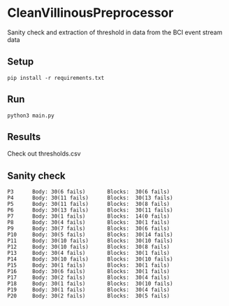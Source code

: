 # CleanVillinousPreprocessor

Sanity check and extraction of threshold in data from the BCI event stream data

## Setup

    pip install -r requirements.txt

## Run


    python3 main.py

## Results

Check out thresholds.csv
## Sanity check

    P3      Body: 30(6 fails)       Blocks:  30(6 fails)
    P4      Body: 30(11 fails)      Blocks:  30(13 fails)
    P5      Body: 30(11 fails)      Blocks:  30(8 fails)
    P6      Body: 30(13 fails)      Blocks:  30(11 fails)
    P7      Body: 30(1 fails)       Blocks:  14(0 fails)
    P8      Body: 30(4 fails)       Blocks:  30(1 fails)
    P9      Body: 30(7 fails)       Blocks:  30(6 fails)
    P10     Body: 30(5 fails)       Blocks:  30(14 fails)
    P11     Body: 30(10 fails)      Blocks:  30(10 fails)
    P12     Body: 30(10 fails)      Blocks:  30(8 fails)
    P13     Body: 30(4 fails)       Blocks:  30(1 fails)
    P14     Body: 30(10 fails)      Blocks:  30(10 fails)
    P15     Body: 30(1 fails)       Blocks:  30(1 fails)
    P16     Body: 30(6 fails)       Blocks:  30(1 fails)
    P17     Body: 30(2 fails)       Blocks:  30(4 fails)
    P18     Body: 30(1 fails)       Blocks:  30(10 fails)
    P19     Body: 30(1 fails)       Blocks:  30(4 fails)
    P20     Body: 30(2 fails)       Blocks:  30(5 fails)